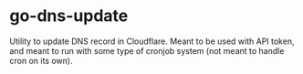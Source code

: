# go-dns-update
Utility to update DNS record in Cloudflare. Meant to be used with API token, and meant to run with some type of cronjob system (not meant to handle cron on its own).
